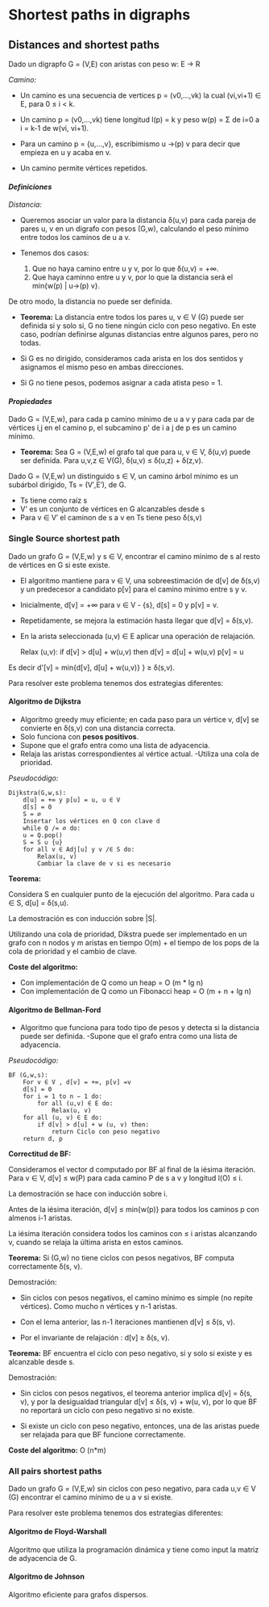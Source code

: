 # Shortest paths in digraphs

## Distances and shortest paths

Dado un digrapfo G = (V,E) con aristas con peso w: E → R

*Camino:*

- Un camino es una secuencia de vertices p = (v0,...,vk) la cual (vi,vi+1) ∈ E, para 0 ≤ i < k. 

- Un camino p = (v0,...,vk) tiene longitud l(p) = k y peso w(p) = Σ de i=0 a i = k-1 de w(vi, vi+1).

- Para un camino p = {u,...,v}, escribimismo u ->(p) v para decir que empieza en u y acaba en v. 

- Un camino permite vértices repetidos.

#### *Definiciones*

*Distancia:*

- Queremos asociar un valor para la distancia δ(u,v) para cada pareja de pares u, v en un digrafo con pesos (G,w), calculando el peso mínimo entre todos los caminos de u a v.

- Tenemos dos casos:
    
    1. Que no haya camino entre u y v, por lo que δ(u,v) = +∞.
    2. Que haya caminno entre u y v, por lo que la distancia será el min{w(p) | u->(p) v}. 

De otro modo, la distancia no puede ser definida. 

- **Teorema:** La distancia entre todos los pares u, v ∈ V (G) puede ser definida si y solo si, G no tiene ningún ciclo con peso negativo. En este caso, podrían definirse algunas distancias entre algunos pares, pero no todas. 

- Si G es no dirigido, consideramos cada arista en los dos sentidos y asignamos el mismo peso en ambas direcciones. 

- Si G no tiene pesos, podemos asignar a cada atista peso = 1. 

#### *Propiedades*

Dado G = (V,E,w), para cada p camino mínimo de u a v y para cada par de vértices i,j en el camino p, el subcamino p' de i a j de p es un camino mínimo.

- **Teorema:** Sea G = (V,E,w) el grafo tal que para u, v ∈ V, δ(u,v) puede ser definida. Para u,v,z  ∈ V(G), δ(u,v) ≤ δ(u,z) + δ(z,v).

Dado G = (V,E,w) un distinguido s ∈ V, un camino árbol mínimo es un subárbol dirigido, Ts = (V′,E′), de G.

- Ts tiene como raíz s
- V' es un conjunto de vértices en G alcanzables desde s
- Para v ∈ V′ el caminon de s a v en Ts tiene peso δ(s,v)


### Single Source shortest path

Dado un grafo G = (V,E,w) y s ∈ V, encontrar el camino mínimo de s al resto de vértices en G si este existe. 
- El algoritmo mantiene para v ∈ V, una sobreestimación de d[v] de δ(s,v) y un predecesor a candidato p[v] para el camino mínimo entre s y v. 

- Inicialmente, d[v] = +∞ para v ∈ V - {s}, d[s] = 0 y p[v] = v.

- Repetidamente, se mejora la estimación hasta llegar que d[v] = δ(s,v).

- En la arista seleccionada (u,v) ∈ E aplicar una operación de relajación.
    

    Relax (u,v):
        if d[v] > d[u] + w(u,v) then
            d[v] = d[u] + w(u,v)
            p[v] = u
            
Es decir d'[v] = min{d[v], d[u] + w(u,v)} } ≥ δ(s,v).

Para resolver este problema tenemos dos estrategias diferentes:

#### Algoritmo de Dijkstra

- Algoritmo greedy muy eficiente; en cada paso para un vértice v, d[v] se convierte en δ(s,v) con una distancia correcta.
- Solo funciona con **pesos positivos**.
- Supone que el grafo entra como una lista de adyacencia.
- Relaja las aristas correspondientes al vértice actual. 
-Utiliza una cola de prioridad.

*Pseudocódigo:*

    Dijkstra(G,w,s):
        d[u] = +∞ y p[u] = u, u ∈ V
        d[s] = 0
        S = ∅
        Insertar los vértices en Q con clave d
        while Q /= ∅ do:
        u = Q.pop()
        S = S ∪ {u}
        for all v ∈ Adj[u] y v /∈ S do:
            Relax(u, v)
            Cambiar la clave de v si es necesario

**Teorema:**

Considera S en cualquier punto de la ejecución del algoritmo. Para cada u ∈ S, d[u] = δ(s,u). 

La demostración es con inducción sobre |S|.

Utilizando una cola de prioridad, Dikstra puede ser implementado en un grafo con n nodos y m aristas en tiempo O(m) + el tiempo de los pops de la cola de prioridad y el cambio de clave. 

**Coste del algoritmo:**
- Con implementación de Q como un heap = O (m * lg n)
- Con implementación de Q como un Fibonacci heap = O (m + n + lg n)

#### Algoritmo de Bellman-Ford

- Algoritmo que funciona para todo tipo de pesos y detecta si la distancia puede ser definida. 
-Supone que el grafo entra como una lista de adyacencia.

*Pseudocódigo:*

    BF (G,w,s):
        For v ∈ V , d[v] = +∞, p[v] =v
        d[s] = 0
        for i = 1 to n − 1 do:
            for all (u,v) ∈ E do:
                Relax(u, v)
        for all (u, v) ∈ E do:
            if d[v] > d[u] + w (u, v) then:
                return Ciclo con peso negativo
        return d, p

**Correctitud de BF:**

Consideramos el vector d computado por BF al final de la iésima iteración. Para v ∈ V, d[v] ≤ w(P) para cada camino P de s a v y longitud l(O) ≤ i. 

La demostración se hace con inducción sobre i. 

Antes de la iésima iteración, d[v] ≤ min{w(p)} para todos los caminos p con almenos i-1 aristas. 

La iésima iteración considera todos los caminos con ≤ i aristas alcanzando v, cuando se relaja la última arista en estos caminos. 

**Teorema:** Si (G,w) no tiene ciclos con pesos negativos, BF computa correctamente δ(s, v). 

Demostración:

- Sin ciclos con pesos negativos, el camino mínimo es simple (no repite vértices). Como mucho n vértices y n-1 aristas.

- Con el lema anterior, las n-1 iteraciones mantienen d[v] ≤ δ(s, v). 

- Por el invariante de relajación : d[v] ≥ δ(s, v). 

**Teorema:** BF encuentra el ciclo con peso negativo, si y solo si existe y es alcanzable desde s. 

Demostración:

- Sin ciclos con pesos negativos, el teorema anterior implica d[v] = δ(s, v), y por la desigualdad triangular d[v] ≤ δ(s, v) + w(u, v), por lo que BF no reportará un ciclo con peso negativo si no existe.

- Si existe un ciclo con peso negativo, entonces, una de las aristas puede ser relajada para que BF funcione correctamente. 

**Coste del algoritmo:** O (n*m)

### All pairs shortest paths

Dado un grafo G = (V,E,w) sin ciclos con peso negativo, para cada u,v ∈ V (G) encontrar el camino mínimo de u a v si existe. 

Para resolver este problema tenemos dos estrategias diferentes:


#### Algoritmo de Floyd-Warshall

Algoritmo que utiliza la programación dinámica y tiene como input la matriz de adyacencia de G.

#### Algoritmo de Johnson

Algoritmo eficiente para grafos dispersos. 

